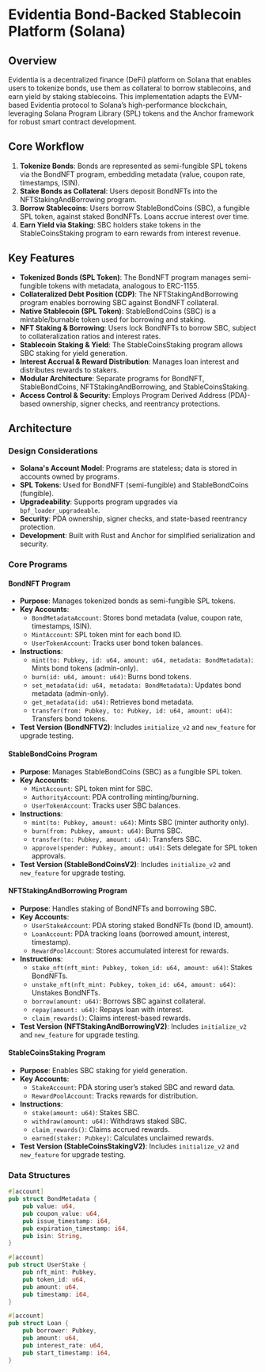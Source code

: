 # Evidentia Bond-Backed Stablecoin Platform (Solana)

## Overview
Evidentia is a decentralized finance (DeFi) platform on Solana that enables users to tokenize bonds, use them as collateral to borrow stablecoins, and earn yield by staking stablecoins. This implementation adapts the EVM-based Evidentia protocol to Solana’s high-performance blockchain, leveraging Solana Program Library (SPL) tokens and the Anchor framework for robust smart contract development.

## Core Workflow
1. **Tokenize Bonds**: Bonds are represented as semi-fungible SPL tokens via the BondNFT program, embedding metadata (value, coupon rate, timestamps, ISIN).
2. **Stake Bonds as Collateral**: Users deposit BondNFTs into the NFTStakingAndBorrowing program.
3. **Borrow Stablecoins**: Users borrow StableBondCoins (SBC), a fungible SPL token, against staked BondNFTs. Loans accrue interest over time.
4. **Earn Yield via Staking**: SBC holders stake tokens in the StableCoinsStaking program to earn rewards from interest revenue.

## Key Features
- **Tokenized Bonds (SPL Token)**: The BondNFT program manages semi-fungible tokens with metadata, analogous to ERC-1155.
- **Collateralized Debt Position (CDP)**: The NFTStakingAndBorrowing program enables borrowing SBC against BondNFT collateral.
- **Native Stablecoin (SPL Token)**: StableBondCoins (SBC) is a mintable/burnable token used for borrowing and staking.
- **NFT Staking & Borrowing**: Users lock BondNFTs to borrow SBC, subject to collateralization ratios and interest rates.
- **Stablecoin Staking & Yield**: The StableCoinsStaking program allows SBC staking for yield generation.
- **Interest Accrual & Reward Distribution**: Manages loan interest and distributes rewards to stakers.
- **Modular Architecture**: Separate programs for BondNFT, StableBondCoins, NFTStakingAndBorrowing, and StableCoinsStaking.
- **Access Control & Security**: Employs Program Derived Address (PDA)-based ownership, signer checks, and reentrancy protections.

## Architecture
### Design Considerations
- **Solana's Account Model**: Programs are stateless; data is stored in accounts owned by programs.
- **SPL Tokens**: Used for BondNFT (semi-fungible) and StableBondCoins (fungible).
- **Upgradeability**: Supports program upgrades via `bpf_loader_upgradeable`.
- **Security**: PDA ownership, signer checks, and state-based reentrancy protection.
- **Development**: Built with Rust and Anchor for simplified serialization and security.

### Core Programs

#### BondNFT Program
- **Purpose**: Manages tokenized bonds as semi-fungible SPL tokens.
- **Key Accounts**:
  - `BondMetadataAccount`: Stores bond metadata (value, coupon rate, timestamps, ISIN).
  - `MintAccount`: SPL token mint for each bond ID.
  - `UserTokenAccount`: Tracks user bond token balances.
- **Instructions**:
  - `mint(to: Pubkey, id: u64, amount: u64, metadata: BondMetadata)`: Mints bond tokens (admin-only).
  - `burn(id: u64, amount: u64)`: Burns bond tokens.
  - `set_metadata(id: u64, metadata: BondMetadata)`: Updates bond metadata (admin-only).
  - `get_metadata(id: u64)`: Retrieves bond metadata.
  - `transfer(from: Pubkey, to: Pubkey, id: u64, amount: u64)`: Transfers bond tokens.
- **Test Version (BondNFTV2)**: Includes `initialize_v2` and `new_feature` for upgrade testing.

#### StableBondCoins Program
- **Purpose**: Manages StableBondCoins (SBC) as a fungible SPL token.
- **Key Accounts**:
  - `MintAccount`: SPL token mint for SBC.
  - `AuthorityAccount`: PDA controlling minting/burning.
  - `UserTokenAccount`: Tracks user SBC balances.
- **Instructions**:
  - `mint(to: Pubkey, amount: u64)`: Mints SBC (minter authority only).
  - `burn(from: Pubkey, amount: u64)`: Burns SBC.
  - `transfer(to: Pubkey, amount: u64)`: Transfers SBC.
  - `approve(spender: Pubkey, amount: u64)`: Sets delegate for SPL token approvals.
- **Test Version (StableBondCoinsV2)**: Includes `initialize_v2` and `new_feature` for upgrade testing.

#### NFTStakingAndBorrowing Program
- **Purpose**: Handles staking of BondNFTs and borrowing SBC.
- **Key Accounts**:
  - `UserStakeAccount`: PDA storing staked BondNFTs (bond ID, amount).
  - `LoanAccount`: PDA tracking loans (borrowed amount, interest, timestamp).
  - `RewardPoolAccount`: Stores accumulated interest for rewards.
- **Instructions**:
  - `stake_nft(nft_mint: Pubkey, token_id: u64, amount: u64)`: Stakes BondNFTs.
  - `unstake_nft(nft_mint: Pubkey, token_id: u64, amount: u64)`: Unstakes BondNFTs.
  - `borrow(amount: u64)`: Borrows SBC against collateral.
  - `repay(amount: u64)`: Repays loan with interest.
  - `claim_rewards()`: Claims interest-based rewards.
- **Test Version (NFTStakingAndBorrowingV2)**: Includes `initialize_v2` and `new_feature` for upgrade testing.

#### StableCoinsStaking Program
- **Purpose**: Enables SBC staking for yield generation.
- **Key Accounts**:
  - `StakeAccount`: PDA storing user’s staked SBC and reward data.
  - `RewardPoolAccount`: Tracks rewards for distribution.
- **Instructions**:
  - `stake(amount: u64)`: Stakes SBC.
  - `withdraw(amount: u64)`: Withdraws staked SBC.
  - `claim_rewards()`: Claims accrued rewards.
  - `earned(staker: Pubkey)`: Calculates unclaimed rewards.
- **Test Version (StableCoinsStakingV2)**: Includes `initialize_v2` and `new_feature` for upgrade testing.

### Data Structures
```rust
#[account]
pub struct BondMetadata {
    pub value: u64,
    pub coupon_value: u64,
    pub issue_timestamp: i64,
    pub expiration_timestamp: i64,
    pub isin: String,
}

#[account]
pub struct UserStake {
    pub nft_mint: Pubkey,
    pub token_id: u64,
    pub amount: u64,
    pub timestamp: i64,
}

#[account]
pub struct Loan {
    pub borrower: Pubkey,
    pub amount: u64,
    pub interest_rate: u64,
    pub start_timestamp: i64,
}
